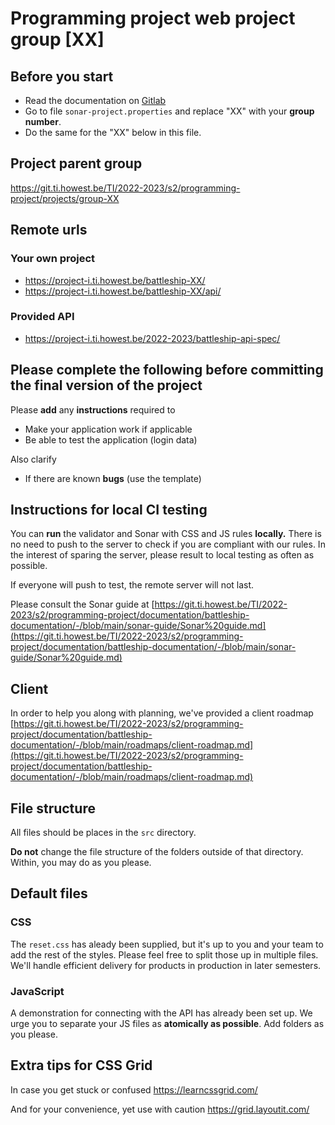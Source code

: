 # Programming project web project group [XX]

## Before you start
* Read the documentation on [Gitlab](https://git.ti.howest.be/TI/2022-2023/s2/programming-project/documentation/battleship-documentation/-/tree/main/)
* Go to file `sonar-project.properties` and replace "XX" with your **group number**.
* Do the same for the "XX" below in this file.

## Project parent group
https://git.ti.howest.be/TI/2022-2023/s2/programming-project/projects/group-XX

## Remote urls
### Your own project
* https://project-i.ti.howest.be/battleship-XX/
* https://project-i.ti.howest.be/battleship-XX/api/

### Provided API
* https://project-i.ti.howest.be/2022-2023/battleship-api-spec/


## Please complete the following before committing the final version of the project
Please **add** any **instructions** required to
* Make your application work if applicable
* Be able to test the application (login data)

Also clarify
* If there are known **bugs** (use the template)

## Instructions for local CI testing
You can **run** the validator and Sonar with CSS and JS rules **locally.** There is no need to push to the server to check if you are compliant with our rules. In the interest of sparing the server, please result to local testing as often as possible.

If everyone will push to test, the remote server will not last.

Please consult the Sonar guide at [https://git.ti.howest.be/TI/2022-2023/s2/programming-project/documentation/battleship-documentation/-/blob/main/sonar-guide/Sonar%20guide.md](https://git.ti.howest.be/TI/2022-2023/s2/programming-project/documentation/battleship-documentation/-/blob/main/sonar-guide/Sonar%20guide.md)

## Client
In order to help you along with planning, we've provided a client roadmap
[https://git.ti.howest.be/TI/2022-2023/s2/programming-project/documentation/battleship-documentation/-/blob/main/roadmaps/client-roadmap.md](https://git.ti.howest.be/TI/2022-2023/s2/programming-project/documentation/battleship-documentation/-/blob/main/roadmaps/client-roadmap.md)

## File structure
All files should be places in the `src` directory.

**Do not** change the file structure of the folders outside of that directory. Within, you may do as you please.


## Default files

### CSS
The `reset.css` has aleady been supplied, but it's up to you and your team to add the rest of the styles. Please feel free to split those up in multiple files. We'll handle efficient delivery for products in production in later semesters.

### JavaScript
A demonstration for connecting with the API has already been set up. We urge you to separate your JS files as **atomically as possible**. Add folders as you please.

## Extra tips for CSS Grid
In case you get stuck or confused
https://learncssgrid.com/

And for your convenience, yet use with caution
https://grid.layoutit.com/ 
